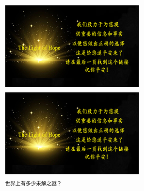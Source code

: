 

![enter image description here](/anh/gu.jpg) 



![enter image description here](/anh/gu.jpg) 
    <div class="card-header" style="font-size: 17px ;">
                    世界上有多少未解之謎？
                </div>

   
